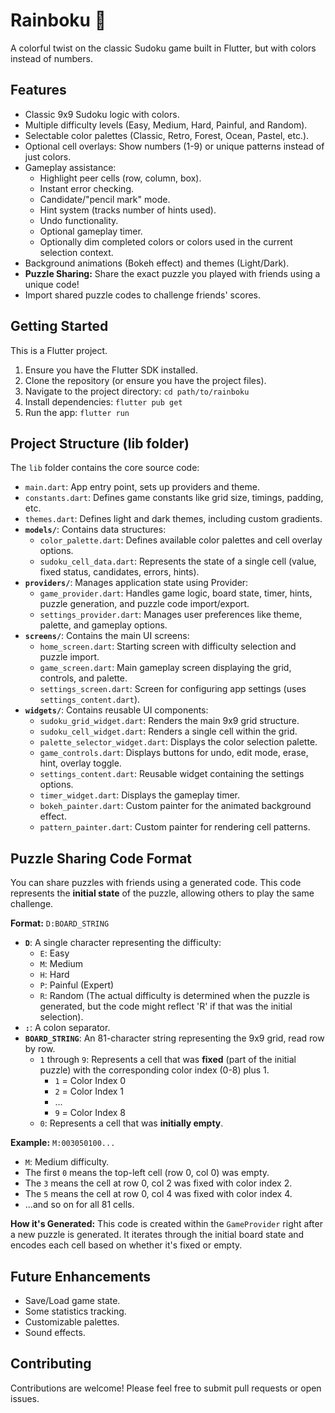 # Rainboku 🌈

A colorful twist on the classic Sudoku game built in Flutter, but with colors instead of numbers.

## Features

* Classic 9x9 Sudoku logic with colors.
* Multiple difficulty levels (Easy, Medium, Hard, Painful, and Random).
* Selectable color palettes (Classic, Retro, Forest, Ocean, Pastel, etc.).
* Optional cell overlays: Show numbers (1-9) or unique patterns instead of just colors.
* Gameplay assistance:
    * Highlight peer cells (row, column, box).
    * Instant error checking.
    * Candidate/"pencil mark" mode.
    * Hint system (tracks number of hints used).
    * Undo functionality.
    * Optional gameplay timer.
    * Optionally dim completed colors or colors used in the current selection context.
* Background animations (Bokeh effect) and themes (Light/Dark).
* **Puzzle Sharing:** Share the exact puzzle you played with friends using a unique code!
* Import shared puzzle codes to challenge friends' scores.

## Getting Started

This is a Flutter project.

1.  Ensure you have the Flutter SDK installed.
2.  Clone the repository (or ensure you have the project files).
3.  Navigate to the project directory: `cd path/to/rainboku`
4.  Install dependencies: `flutter pub get`
5.  Run the app: `flutter run`

## Project Structure (lib folder)

The `lib` folder contains the core source code:

* `main.dart`: App entry point, sets up providers and theme.
* `constants.dart`: Defines game constants like grid size, timings, padding, etc.
* `themes.dart`: Defines light and dark themes, including custom gradients.
* **`models/`**: Contains data structures:
    * `color_palette.dart`: Defines available color palettes and cell overlay options.
    * `sudoku_cell_data.dart`: Represents the state of a single cell (value, fixed status, candidates, errors, hints).
* **`providers/`**: Manages application state using Provider:
    * `game_provider.dart`: Handles game logic, board state, timer, hints, puzzle generation, and puzzle code import/export.
    * `settings_provider.dart`: Manages user preferences like theme, palette, and gameplay options.
* **`screens/`**: Contains the main UI screens:
    * `home_screen.dart`: Starting screen with difficulty selection and puzzle import.
    * `game_screen.dart`: Main gameplay screen displaying the grid, controls, and palette.
    * `settings_screen.dart`: Screen for configuring app settings (uses `settings_content.dart`).
* **`widgets/`**: Contains reusable UI components:
    * `sudoku_grid_widget.dart`: Renders the main 9x9 grid structure.
    * `sudoku_cell_widget.dart`: Renders a single cell within the grid.
    * `palette_selector_widget.dart`: Displays the color selection palette.
    * `game_controls.dart`: Displays buttons for undo, edit mode, erase, hint, overlay toggle.
    * `settings_content.dart`: Reusable widget containing the settings options.
    * `timer_widget.dart`: Displays the gameplay timer.
    * `bokeh_painter.dart`: Custom painter for the animated background effect.
    * `pattern_painter.dart`: Custom painter for rendering cell patterns.

## Puzzle Sharing Code Format

You can share puzzles with friends using a generated code. This code represents the **initial state** of the puzzle, allowing others to play the same challenge.

**Format:** `D:BOARD_STRING`

* **`D`**: A single character representing the difficulty:
    * `E`: Easy
    * `M`: Medium
    * `H`: Hard
    * `P`: Painful (Expert)
    * `R`: Random (The actual difficulty is determined when the puzzle is generated, but the code might reflect 'R' if that was the initial selection).
* **`:`**: A colon separator.
* **`BOARD_STRING`**: An 81-character string representing the 9x9 grid, read row by row.
    * `1` through `9`: Represents a cell that was **fixed** (part of the initial puzzle) with the corresponding color index (0-8) plus 1.
        * `1` = Color Index 0
        * `2` = Color Index 1
        * ...
        * `9` = Color Index 8
    * `0`: Represents a cell that was **initially empty**.

**Example:** `M:003050100...`

* `M`: Medium difficulty.
* The first `0` means the top-left cell (row 0, col 0) was empty.
* The `3` means the cell at row 0, col 2 was fixed with color index 2.
* The `5` means the cell at row 0, col 4 was fixed with color index 4.
* ...and so on for all 81 cells.

**How it's Generated:**
This code is created within the `GameProvider` right after a new puzzle is generated. It iterates through the initial board state and encodes each cell based on whether it's fixed or empty.

## Future Enhancements

* Save/Load game state.
* Some statistics tracking.
* Customizable palettes.
* Sound effects.

## Contributing

Contributions are welcome! Please feel free to submit pull requests or open issues.
